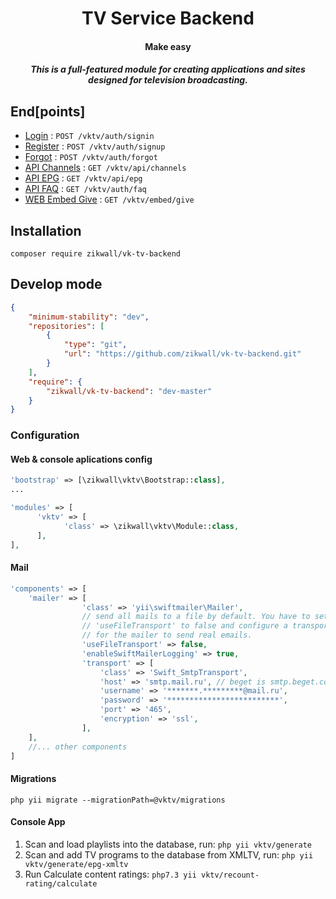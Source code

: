 <div align="center">
  <h1>TV Service Backend</h1>
  <h4>Make easy</h4>
  <h5>This is a full-featured module for creating applications and sites designed for television broadcasting.</h5>
</div>

## End[points]

* [Login](endpoints/Login.md) : `POST /vktv/auth/signin`
* [Register](endpoints/Register.md) : `POST /vktv/auth/signup`
* [Forgot](endpoints/Forgot.md) : `POST /vktv/auth/forgot`
* [API Channels](endpoints/API_Channels.md) : `GET /vktv/api/channels`
* [API EPG](endpoints/API_EPG.md) : `GET /vktv/api/epg`
* [API FAQ](endpoints/API_FAQ.md) : `GET /vktv/auth/faq`
* [WEB Embed Give](endpoints/WEB_Embed_Give.md) : `GET /vktv/embed/give`

## Installation

`composer require zikwall/vk-tv-backend`

## Develop mode

```json
{
    "minimum-stability": "dev",
    "repositories": [
        {
            "type": "git",
            "url": "https://github.com/zikwall/vk-tv-backend.git"
        }
    ],
    "require": {
        "zikwall/vk-tv-backend": "dev-master"
    }
}

```

### Configuration

#### Web & console aplications config

```php
'bootstrap' => [\zikwall\vktv\Bootstrap::class],
...

'modules' => [
      'vktv' => [
            'class' => \zikwall\vktv\Module::class,
      ],
],

```

#### Mail

```php
'components' => [
    'mailer' => [
                'class' => 'yii\swiftmailer\Mailer',
                // send all mails to a file by default. You have to set
                // 'useFileTransport' to false and configure a transport
                // for the mailer to send real emails.
                'useFileTransport' => false,
                'enableSwiftMailerLogging' => true,
                'transport' => [
                    'class' => 'Swift_SmtpTransport',
    	            'host' => 'smtp.mail.ru', // beget is smtp.beget.com
    	            'username' => '*******.*********@mail.ru',
    	            'password' => '*************************',
    	            'port' => '465',
    	            'encryption' => 'ssl',
                ],
    ],
    //... other components
]

```

#### Migrations

`php yii migrate --migrationPath=@vktv/migrations`

#### Console App

1. Scan and load playlists into the database, run: `php yii vktv/generate`
2. Scan and add TV programs to the database from XMLTV, run: `php yii vktv/generate/epg-xmltv`
3. Run Calculate content ratings: `php7.3 yii vktv/recount-rating/calculate`
